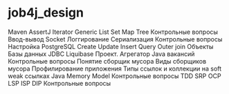 # job4j_design
Maven
AssertJ
Iterator
Generic
List
Set
Map
Tree
Контрольные вопросы
Ввод-вывод
Socket
Логгирование
Сериализация
Контрольные вопросы
Настройка PostgreSQL
Create Update Insert
Query
Outer join
Объекты Базы данных
JDBC
Liquibase
Проект. Агрегатор Java вакансий
Контрольные вопросы
Понятие сборщик мусора
Виды сборщиков мусора
Профилирование приложения
Типы ссылок и коллекции на soft weak ссылках
Java Memory Model
Контрольные вопросы
TDD
SRP
OCP
LSP
ISP
DIP
Контрольные вопросы
